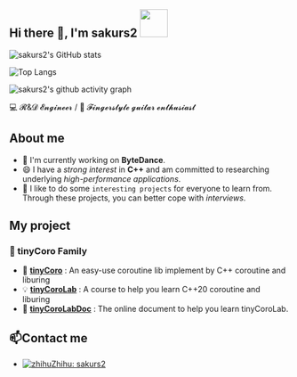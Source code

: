 ## Hi there 👋, I'm sakurs2 <img src="https://media.giphy.com/media/mGcNjsfWAjY5AEZNw6/giphy.gif" width="50">

![sakurs2's GitHub stats](https://github-readme-stats.vercel.app/api?username=sakurs2&theme=merko&show_icons=true)

![Top Langs](https://github-readme-stats.vercel.app/api/top-langs/?username=sakurs2)

![sakurs2's github activity graph](https://github-readme-activity-graph.vercel.app/graph?username=sakurs2&theme=react-dark)

💻 𝓡&𝓓 𝓔𝓷𝓰𝓲𝓷𝓮𝓮𝓻 / 🎸 𝓕𝓲𝓷𝓰𝓮𝓻𝓼𝓽𝔂𝓵𝓮 𝓰𝓾𝓲𝓽𝓪𝓻 𝓮𝓷𝓽𝓱𝓾𝓼𝓲𝓪𝓼𝓽

## About me

- 🔭 I'm currently working on **ByteDance**.
- 😄 I have a *strong interest* in **C++** and am committed to researching underlying *high-performance applications*.
- 👯 I like to do some `interesting projects` for everyone to learn from. Through these projects, you can better cope with *interviews*.

## My project

### 🚀 tinyCoro Family

- 🚀 **[tinyCoro](https://github.com/sakurs2/tinyCoro)** : An easy-use coroutine lib implement by C++ coroutine and liburing
- 💡 **[tinyCoroLab](https://github.com/sakurs2/tinyCoroLab)** : A course to help you learn C++20 coroutine and liburing  
- 📖 **[tinyCoroLabDoc](https://sakurs2.gitbook.io/tinycorolab-docs)** : The online document to help you learn tinyCoroLab.

## 📫Contact me

- [![zhihu](https://static.is26.com/tmp/icons/zhihu.svg)](https://zhihu.com/people/sakurs2 )[Zhihu: sakurs2](https://zhihu.com/people/sakurs2)

<!--
**sakurs2/sakurs2** is a ✨ _special_ ✨ repository because its `README.md` (this file) appears on your GitHub profile.

Here are some ideas to get you started:

- 🌱 I'm currently learning ...
- 👯 I'm looking to collaborate on ...
- 🤔 I'm looking for help with ...
- 💬 Ask me about ...
- 📫 How to reach me: ...
- 😄 Pronouns: ...
- ⚡ Fun fact: ...
-->

